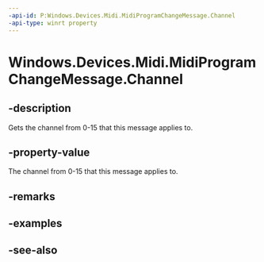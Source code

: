 ----api-id: P:Windows.Devices.Midi.MidiProgramChangeMessage.Channel
-api-type: winrt property
---<!-- Property syntaxpublic byte Channel { get; }--># Windows.Devices.Midi.MidiProgramChangeMessage.Channel## -descriptionGets the channel from 0-15 that this message applies to.## -property-valueThe channel from 0-15 that this message applies to.## -remarks## -examples## -see-also